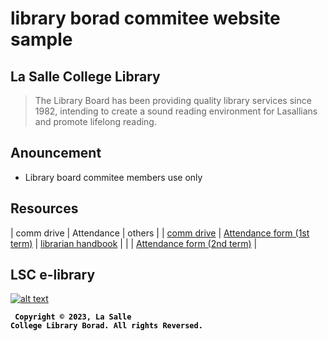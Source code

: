 # library borad commitee website sample

## La Salle College Library
> The Library Board has been providing quality library services since 1982, intending to create a sound reading environment for Lasallians and promote lifelong reading.

## Anouncement
* Library board commitee members use only

## Resources
| comm drive | Attendance | others |
| [comm drive](https://drive.google.com/drive/folders/1N611CrInSh7oY2FuZ8u8YkOOIvAwqU86) | [Attendance form (1st term)](https://docs.google.com/spreadsheets/d/14DzmjfQTArHO2FmXFQNhxUUM51d95F66g004F39XtqY/edit#gid=1924342195) |  [librarian handbook](https://drive.google.com/file/d/1gNilI_ws1JOCsFQLxM7ilPIUNptp8_II/view) |
|  | [Attendance form (2nd term)](https://docs.google.com/spreadsheets/d/1Q33TerCTj0eNQ945BL0Jky5tu64wRmAzYl41D2KF6rY/edit#gid=1924342195) |

## LSC e-library
[![alt text](https://assets.weforum.org/article/image/JMF96ETfn1kSViVnUou1Z0XIDwWcPpT5mrPc7-ytpAc.jpg)](https://sites.google.com/lasalle.edu.hk/e-library/home)

<code style="color : black"> **Copyright © 2023, La Salle College Library Borad. All rights Reversed.** </code>
